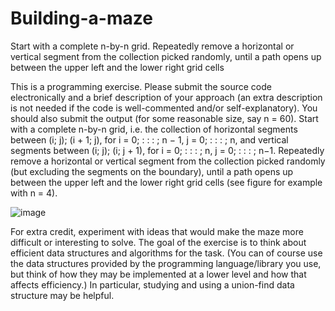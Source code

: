 # Building-a-maze
Start with a complete n-by-n grid. Repeatedly remove a horizontal or vertical segment from the collection picked randomly, until a path opens up between the upper left and the lower right grid cells


This is a programming exercise. Please submit the source code electronically and a brief description of your approach (an extra description is not needed if the code is well-commented and/or self-explanatory). You should also submit the output (for
some reasonable size, say n = 60).
Start with a complete n-by-n grid, i.e. the collection of horizontal segments between (i; j); (i + 1; j), for i = 0; : : : ; n − 1, j = 0; : : : ; n, and vertical segments between (i; j); (i; j + 1), for i = 0; : : : ; n, j = 0; : : : ; n−1. Repeatedly remove a horizontal or vertical segment from the collection picked randomly (but excluding the segments on the boundary), until a path opens up between the upper left and the lower right grid cells (see figure for example with n = 4).

![image](https://github.com/user-attachments/assets/055bc0c4-7fbd-4fdf-92f3-be26d2aac545)

For extra credit, experiment with ideas that would make the maze more difficult or interesting to solve.
The goal of the exercise is to think about efficient data structures and algorithms for the task. (You can of course use the data structures provided by the programming language/library you use, but think of how they may be implemented at a lower level and how that affects efficiency.) In particular, studying and using a union-find data structure may be helpful.
